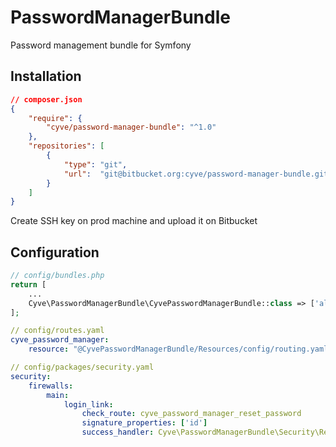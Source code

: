 # PasswordManagerBundle
Password management bundle for Symfony

## Installation
```json
// composer.json
{
    "require": {
        "cyve/password-manager-bundle": "^1.0"
    },
    "repositories": [
        {
            "type": "git",
            "url":  "git@bitbucket.org:cyve/password-manager-bundle.git"
        }
    ]
}
```
Create SSH key on prod machine and upload it on Bitbucket

## Configuration
```php
// config/bundles.php
return [
    ...
    Cyve\PasswordManagerBundle\CyvePasswordManagerBundle::class => ['all' => true],
];
```
```yaml
// config/routes.yaml
cyve_password_manager:
    resource: "@CyvePasswordManagerBundle/Resources/config/routing.yaml"
```
```yaml
// config/packages/security.yaml
security:
    firewalls:
        main:
            login_link:
                check_route: cyve_password_manager_reset_password
                signature_properties: ['id']
                success_handler: Cyve\PasswordManagerBundle\Security\ResetPasswordSuccessHandler
```
